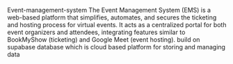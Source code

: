 Event-management-system
The Event Management System (EMS) is a web-based platform that simplifies, automates, and secures the ticketing and hosting process for virtual events. It acts as a centralized portal for both event organizers and attendees, integrating features similar to BookMyShow (ticketing) and Google Meet (event hosting).
build on supabase database which is cloud based platform for storing and managing data
